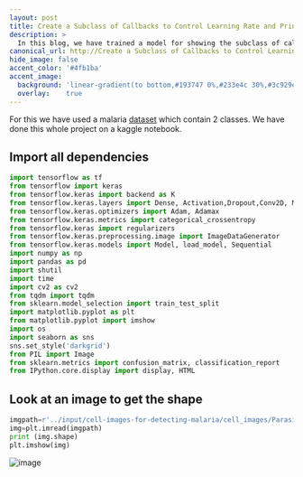 ```yaml
---
layout: post
title: Create a Subclass of Callbacks to Control Learning Rate and Print Training Results for Each Epoch in a Different way
description: >
  In this blog, we have trained a model for showing the subclass of callbacks we have created to control learning rate and print training results for each epoch in a different way
canonical_url: http://Create a Subclass of Callbacks to Control Learning Rate and Print Training Results for Each Epoch in a Different way
hide_image: false
accent_color: '#4fb1ba'
accent_image:
  background: 'linear-gradient(to bottom,#193747 0%,#233e4c 30%,#3c929e 50%,#d5d5d4 70%,#cdccc8 100%)'
  overlay:    true
---
```


For this we have used a malaria [dataset](https://ceb.nlm.nih.gov/repositories/malaria-datasets/) which contain 2 classes.
We have done this whole project on a kaggle notebook.

## Import all dependencies

```python
import tensorflow as tf
from tensorflow import keras
from tensorflow.keras import backend as K
from tensorflow.keras.layers import Dense, Activation,Dropout,Conv2D, MaxPooling2D,BatchNormalization, Flatten
from tensorflow.keras.optimizers import Adam, Adamax
from tensorflow.keras.metrics import categorical_crossentropy
from tensorflow.keras import regularizers
from tensorflow.keras.preprocessing.image import ImageDataGenerator
from tensorflow.keras.models import Model, load_model, Sequential
import numpy as np
import pandas as pd
import shutil
import time
import cv2 as cv2
from tqdm import tqdm
from sklearn.model_selection import train_test_split
import matplotlib.pyplot as plt
from matplotlib.pyplot import imshow
import os
import seaborn as sns
sns.set_style('darkgrid')
from PIL import Image
from sklearn.metrics import confusion_matrix, classification_report
from IPython.core.display import display, HTML
```
## Look at an image to get the shape

```python
imgpath=r'../input/cell-images-for-detecting-malaria/cell_images/Parasitized/C100P61ThinF_IMG_20150918_144104_cell_164.png'
img=plt.imread(imgpath)
print (img.shape)
plt.imshow(img)
```
![image](https://user-images.githubusercontent.com/37147511/168420853-ebd5579e-1894-4e4f-9455-ec7008a438cf.png)




